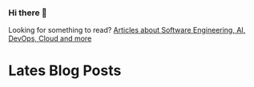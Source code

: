 ### Hi there 👋

Looking for something to read? [Articles about Software Engineering, AI, DevOps, Cloud and more](https://ataiva.com/)

# Lates Blog Posts
<!-- BLOG-POST-LIST:START -->
<!-- BLOG-POST-LIST:END -->
